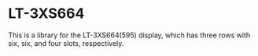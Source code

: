 # LT-3XS664
This is a library for the LT-3XS664(595) display, which has three rows with six, six, and four slots, respectively.
